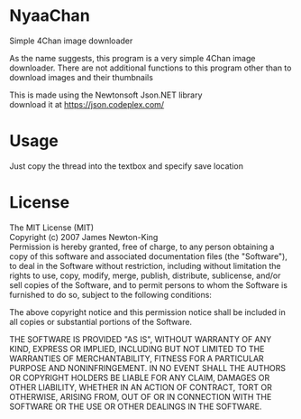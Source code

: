 # NyaaChan
Simple 4Chan image downloader

As the name suggests, this program is a very simple 4Chan image downloader. There are not additional functions to this program
other than to download images and their thumbnails

This is made using the Newtonsoft Json.NET library<br/>
download it at https://json.codeplex.com/

# Usage
Just copy the thread into the textbox and specify save location

# License
The MIT License (MIT)<br/>
Copyright (c) 2007 James Newton-King<br/>
Permission is hereby granted, free of charge, to any person obtaining a copy of this software and associated documentation files (the "Software"), to deal in the Software without restriction, including without limitation the rights to use, copy, modify, merge, publish, distribute, sublicense, and/or sell copies of the Software, and to permit persons to whom the Software is furnished to do so, subject to the following conditions:

The above copyright notice and this permission notice shall be included in all copies or substantial portions of the Software.

THE SOFTWARE IS PROVIDED "AS IS", WITHOUT WARRANTY OF ANY KIND, EXPRESS OR IMPLIED, INCLUDING BUT NOT LIMITED TO THE WARRANTIES OF MERCHANTABILITY, FITNESS FOR A PARTICULAR PURPOSE AND NONINFRINGEMENT. IN NO EVENT SHALL THE AUTHORS OR COPYRIGHT HOLDERS BE LIABLE FOR ANY CLAIM, DAMAGES OR OTHER LIABILITY, WHETHER IN AN ACTION OF CONTRACT, TORT OR OTHERWISE, ARISING FROM, OUT OF OR IN CONNECTION WITH THE SOFTWARE OR THE USE OR OTHER DEALINGS IN THE SOFTWARE.
